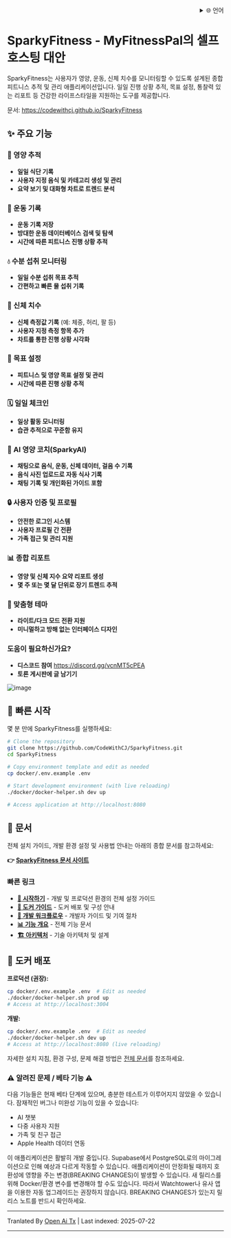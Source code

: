 ﻿<div align="right">
  <details>
    <summary >🌐 언어</summary>
    <div>
      <div align="right">
        <p><a href="https://openaitx.github.io/view.html?user=CodeWithCJ&project=SparkyFitness&lang=en">영어</a></p>
        <p><a href="https://openaitx.github.io/view.html?user=CodeWithCJ&project=SparkyFitness&lang=zh-CN">중국어(간체)</a></p>
        <p><a href="https://openaitx.github.io/view.html?user=CodeWithCJ&project=SparkyFitness&lang=zh-TW">중국어(번체)</a></p>
        <p><a href="https://openaitx.github.io/view.html?user=CodeWithCJ&project=SparkyFitness&lang=ja">일본어</a></p>
        <p><a href="https://openaitx.github.io/view.html?user=CodeWithCJ&project=SparkyFitness&lang=ko">한국어</a></p>
        <p><a href="https://openaitx.github.io/view.html?user=CodeWithCJ&project=SparkyFitness&lang=hi">힌디어</a></p>
        <p><a href="https://openaitx.github.io/view.html?user=CodeWithCJ&project=SparkyFitness&lang=th">태국어</a></p>
        <p><a href="https://openaitx.github.io/view.html?user=CodeWithCJ&project=SparkyFitness&lang=fr">프랑스어</a></p>
        <p><a href="https://openaitx.github.io/view.html?user=CodeWithCJ&project=SparkyFitness&lang=de">독일어</a></p>
        <p><a href="https://openaitx.github.io/view.html?user=CodeWithCJ&project=SparkyFitness&lang=es">스페인어</a></p>
        <p><a href="https://openaitx.github.io/view.html?user=CodeWithCJ&project=SparkyFitness&lang=it">이탈리아어</a></p>
        <p><a href="https://openaitx.github.io/view.html?user=CodeWithCJ&project=SparkyFitness&lang=ru">러시아어</a></p>
        <p><a href="https://openaitx.github.io/view.html?user=CodeWithCJ&project=SparkyFitness&lang=pt">포르투갈어</a></p>
        <p><a href="https://openaitx.github.io/view.html?user=CodeWithCJ&project=SparkyFitness&lang=nl">네덜란드어</a></p>
        <p><a href="https://openaitx.github.io/view.html?user=CodeWithCJ&project=SparkyFitness&lang=pl">폴란드어</a></p>
        <p><a href="https://openaitx.github.io/view.html?user=CodeWithCJ&project=SparkyFitness&lang=ar">아랍어</a></p>
        <p><a href="https://openaitx.github.io/view.html?user=CodeWithCJ&project=SparkyFitness&lang=fa">페르시아어</a></p>
        <p><a href="https://openaitx.github.io/view.html?user=CodeWithCJ&project=SparkyFitness&lang=tr">터키어</a></p>
        <p><a href="https://openaitx.github.io/view.html?user=CodeWithCJ&project=SparkyFitness&lang=vi">베트남어</a></p>
        <p><a href="https://openaitx.github.io/view.html?user=CodeWithCJ&project=SparkyFitness&lang=id">인도네시아어</a></p>
      </div>
    </div>
  </details>
</div>

# SparkyFitness - MyFitnessPal의 셀프호스팅 대안

SparkyFitness는 사용자가 영양, 운동, 신체 치수를 모니터링할 수 있도록 설계된 종합 피트니스 추적 및 관리 애플리케이션입니다. 일일 진행 상황 추적, 목표 설정, 통찰력 있는 리포트 등 건강한 라이프스타일을 지원하는 도구를 제공합니다.

문서: https://codewithcj.github.io/SparkyFitness

## ✨ 주요 기능

### 🍎 영양 추적

* **일일 식단 기록**
* **사용자 지정 음식 및 카테고리 생성 및 관리**
* **요약 보기 및 대화형 차트로 트렌드 분석**

### 💪 운동 기록

* **운동 기록 저장**
* **방대한 운동 데이터베이스 검색 및 탐색**
* **시간에 따른 피트니스 진행 상황 추적**

### 💧 수분 섭취 모니터링

* **일일 수분 섭취 목표 추적**
* **간편하고 빠른 물 섭취 기록**

### 📏 신체 치수

* **신체 측정값 기록** (예: 체중, 허리, 팔 등)
* **사용자 지정 측정 항목 추가**
* **차트를 통한 진행 상황 시각화**

### 🎯 목표 설정

* **피트니스 및 영양 목표 설정 및 관리**
* **시간에 따른 진행 상황 추적**

### 🗓️ 일일 체크인

* **일상 활동 모니터링**
* **습관 추적으로 꾸준함 유지**

### 🤖 AI 영양 코치(SparkyAI)

* **채팅으로 음식, 운동, 신체 데이터, 걸음 수 기록**
* **음식 사진 업로드로 자동 식사 기록**
* **채팅 기록 및 개인화된 가이드 포함**

### 🔒 사용자 인증 및 프로필

* **안전한 로그인 시스템**
* **사용자 프로필 간 전환**
* **가족 접근 및 관리 지원**

### 📊 종합 리포트

* **영양 및 신체 지수 요약 리포트 생성**
* **몇 주 또는 몇 달 단위로 장기 트렌드 추적**

### 🎨 맞춤형 테마

* **라이트/다크 모드 전환 지원**
* **미니멀하고 방해 없는 인터페이스 디자인**

### 도움이 필요하신가요?
* **디스코드 참여**
  https://discord.gg/vcnMT5cPEA
* **토론 게시판에 글 남기기**




![image](https://github.com/user-attachments/assets/ccc7f34e-a663-405f-a4d4-a9888c3197bc)

## 🚀 빠른 시작

몇 분 만에 SparkyFitness를 실행하세요:

```bash
# Clone the repository
git clone https://github.com/CodeWithCJ/SparkyFitness.git
cd SparkyFitness

# Copy environment template and edit as needed
cp docker/.env.example .env

# Start development environment (with live reloading)
./docker/docker-helper.sh dev up

# Access application at http://localhost:8080
```
## 📖 문서

전체 설치 가이드, 개발 환경 설정 및 사용법 안내는 아래의 종합 문서를 참고하세요:

**👉 [SparkyFitness 문서 사이트](https://codewithcj.github.io/SparkyFitness)**

### 빠른 링크

- **[🚀 시작하기](https://codewithcj.github.io/SparkyFitness/developer/getting-started)** - 개발 및 프로덕션 환경의 전체 설정 가이드
- **[🐳 도커 가이드](https://codewithcj.github.io/SparkyFitness/developer/docker)** - 도커 배포 및 구성 안내
- **[🔧 개발 워크플로우](https://codewithcj.github.io/SparkyFitness/developer/workflow)** - 개발자 가이드 및 기여 절차  
- **[📊 기능 개요](https://codewithcj.github.io/SparkyFitness/features/)** - 전체 기능 문서
- **[🏗️ 아키텍처](https://codewithcj.github.io/SparkyFitness/app-overview)** - 기술 아키텍처 및 설계

## 🐳 도커 배포

**프로덕션 (권장):**

```bash
cp docker/.env.example .env  # Edit as needed
./docker/docker-helper.sh prod up
# Access at http://localhost:3004
```
**개발:**

```bash
cp docker/.env.example .env  # Edit as needed  
./docker/docker-helper.sh dev up
# Access at http://localhost:8080 (live reloading)
```
자세한 설치 지침, 환경 구성, 문제 해결 방법은 [전체 문서](https://codewithcj.github.io/SparkyFitness/developer/getting-started)를 참조하세요.

### ⚠️ 알려진 문제 / 베타 기능 ⚠️

다음 기능들은 현재 베타 단계에 있으며, 충분한 테스트가 이루어지지 않았을 수 있습니다. 잠재적인 버그나 미완성 기능이 있을 수 있습니다:

*   AI 챗봇
*   다중 사용자 지원
*   가족 및 친구 접근
*   Apple Health 데이터 연동

이 애플리케이션은 활발히 개발 중입니다. Supabase에서 PostgreSQL로의 마이그레이션으로 인해 예상과 다르게 작동할 수 있습니다. 애플리케이션이 안정화될 때까지 호환성에 영향을 주는 변경(BREAKING CHANGES)이 발생할 수 있습니다.
새 릴리스를 위해 Docker/환경 변수를 변경해야 할 수도 있습니다. 따라서 Watchtower나 유사 앱을 이용한 자동 업그레이드는 권장하지 않습니다. BREAKING CHANGES가 있는지 릴리스 노트를 반드시 확인하세요.





---

Tranlated By [Open Ai Tx](https://github.com/OpenAiTx/OpenAiTx) | Last indexed: 2025-07-22

---